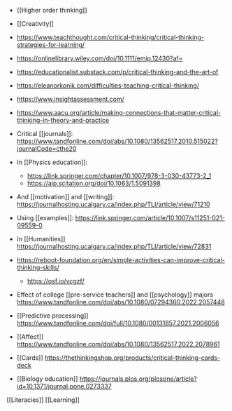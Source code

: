 - [[Higher order thinking]]

- [[Creativity]]

- https://www.teachthought.com/critical-thinking/critical-thinking-strategies-for-learning/
- https://onlinelibrary.wiley.com/doi/10.1111/emip.12430?af=
- https://educationalist.substack.com/p/critical-thinking-and-the-art-of
- https://eleanorkonik.com/difficulties-teaching-critical-thinking/
- https://www.insightassessment.com/
- https://www.aacu.org/article/making-connections-that-matter-critical-thinking-in-theory-and-practice

- Critical [[journals]]: https://www.tandfonline.com/doi/abs/10.1080/13562517.2010.515022?journalCode=cthe20

- In [[Physics education]]:
	-  https://link.springer.com/chapter/10.1007/978-3-030-43773-2_1
	-  https://aip.scitation.org/doi/10.1063/1.5091398

- And [[motivation]] and [[writing]]: https://journalhosting.ucalgary.ca/index.php/TLI/article/view/71210

- Using [[examples]]: https://link.springer.com/article/10.1007/s11251-021-09559-0

- In [[Humanities]] https://journalhosting.ucalgary.ca/index.php/TLI/article/view/72831

- https://reboot-foundation.org/en/simple-activities-can-improve-critical-thinking-skills/
	-  https://osf.io/vcgzf/

- Effect of college [[pre-service teachers]] and [[psychology]] majors https://www.tandfonline.com/doi/abs/10.1080/07294360.2022.2057448

- [[Predictive processing]] https://www.tandfonline.com/doi/full/10.1080/00131857.2021.2006056

- [[Affect]] https://www.tandfonline.com/doi/abs/10.1080/13562517.2022.2078961

- [[Cards]] https://thethinkingshop.org/products/critical-thinking-cards-deck

- [[Biology education]] https://journals.plos.org/plosone/article?id=10.1371/journal.pone.0273337

[[Literacies]] [[Learning]]
